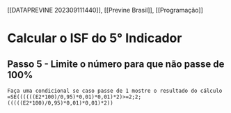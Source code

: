 [[DATAPREVINE 202309111440]], [[Previne Brasil]], [[Programação]]
# Calcular o ISF do 5° Indicador

## Passo 5 - Limite o número para que não passe de 100% 

``` 
Faça uma condicional se caso passe de 1 mostre o resultado do cálculo
=SE((((((E2*100)/0,95)*0,01)*0,01)*2)>=2;2;(((((E2*100)/0,95)*0,01)*0,01)*2))
```
